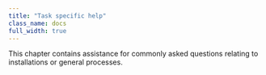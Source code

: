 ```yaml
---
title: "Task specific help"
class_name: docs
full_width: true
---
```


This chapter contains assistance for commonly asked questions relating to installations or general processes.

